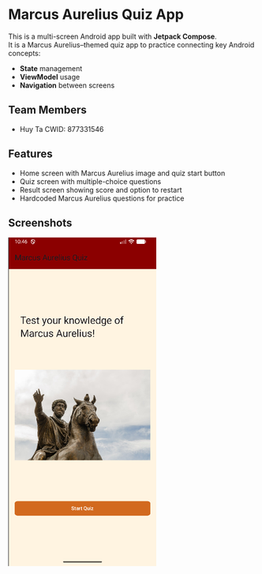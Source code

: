 # Marcus Aurelius Quiz App

This is a multi-screen Android app built with **Jetpack Compose**.  
It is a Marcus Aurelius–themed quiz app to practice connecting key Android concepts:  
- **State** management  
- **ViewModel** usage  
- **Navigation** between screens  

## Team Members
- Huy Ta CWID: 877331546

## Features
- Home screen with Marcus Aurelius image and quiz start button  
- Quiz screen with multiple-choice questions  
- Result screen showing score and option to restart  
- Hardcoded Marcus Aurelius questions for practice  
## Screenshots
![Home Screen](screenshots/front.png)
